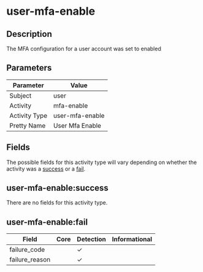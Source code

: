 user-mfa-enable
===============

Description
-----------
The MFA configuration for a user account was set to enabled

Parameters
----------
| Parameter     | Value           |
| ------------- | --------------- |
| Subject       | user            |
| Activity      | mfa-enable      |
| Activity Type | user-mfa-enable |
| Pretty Name   | User Mfa Enable |


Fields
------

The possible fields for this activity type will vary depending on whether the activity was a [success](#user-mfa-enablesuccess) or a [fail](#user-mfa-enablefail).


user-mfa-enable:success
-----------------------

There are no fields for this activity type.


user-mfa-enable:fail
--------------------

| Field          | Core | Detection | Informational |
| -------------- | ---- | --------- | ------------- |
| failure_code   |      | &#10003;  |               |
| failure_reason |      | &#10003;  |               |